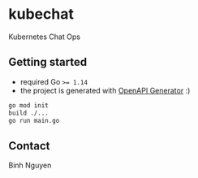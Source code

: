 # kubechat
Kubernetes Chat Ops

## Getting started

- required Go `>= 1.14`
- the project is generated with [OpenAPI Generator](https://openapi-generator.tech/) :)

```sh
go mod init
build ./...
go run main.go
```

## Contact

Binh Nguyen
